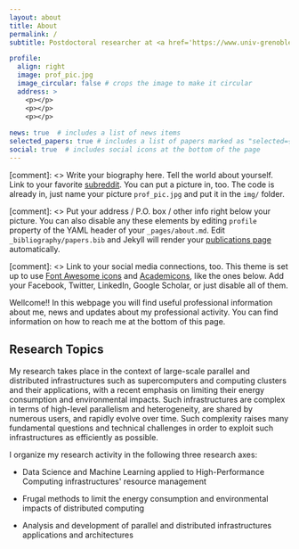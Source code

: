 ```yaml
---
layout: about
title: About
permalink: /
subtitle: Postdoctoral researcher at <a href='https://www.univ-grenoble-alpes.fr/english/'>University Grenoble Alpes</a>. Researcher in lightweight, eco-responsible methods for parallel and distributed systems. 

profile:
  align: right
  image: prof_pic.jpg
  image_circular: false # crops the image to make it circular
  address: >
    <p></p>
    <p></p>
    <p></p>
 
news: true  # includes a list of news items
selected_papers: true # includes a list of papers marked as "selected={true}"
social: true  # includes social icons at the bottom of the page
---
```


[comment]: <> Write your biography here. Tell the world about yourself. Link to your favorite [subreddit](http://reddit.com). You can put a picture in, too. The code is already in, just name your picture `prof_pic.jpg` and put it in the `img/` folder.

[comment]: <> Put your address / P.O. box / other info right below your picture. You can also disable any these elements by editing `profile` property of the YAML header of your `_pages/about.md`. Edit `_bibliography/papers.bib` and Jekyll will render your [publications page](/al-folio/publications/) automatically.

[comment]: <> Link to your social media connections, too. This theme is set up to use [Font Awesome icons](http://fortawesome.github.io/Font-Awesome/) and [Academicons](https://jpswalsh.github.io/academicons/), like the ones below. Add your Facebook, Twitter, LinkedIn, Google Scholar, or just disable all of them.

Wellcome!! In this webpage you will find useful professional information about me, news and updates about my professional activity.
You can find information on how to reach me at the bottom of this page.

## Research Topics

My research takes place in the context of large-scale parallel and distributed infrastructures such as supercomputers and computing clusters and their applications, with a recent emphasis on limiting their energy consumption and environmental impacts.
Such infrastructures are complex in terms of high-level parallelism and heterogeneity, are shared by numerous users, and rapidly evolve over time. 
Such complexity raises many fundamental questions and technical challenges in order to exploit such infrastructures as efficiently as possible.

I organize my research activity in the following three research axes:

-   Data Science and Machine Learning applied to High-Performance
    Computing infrastructures' resource management

-   Frugal methods to limit the energy consumption and environmental
    impacts of distributed computing

-   Analysis and development of parallel and distributed infrastructures
    applications and architectures

